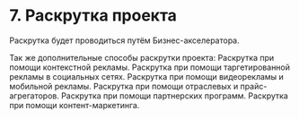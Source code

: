 # 7. Раскрутка проекта
Раскрутка будет проводиться путём Бизнес-акселератора.

Так же дополнительные способы раскрутки проекта:
Раскрутка при помощи контекстной рекламы.
Раскрутка при помощи таргетированной рекламы в социальных сетях.
Раскрутка при помощи видеорекламы и мобильной рекламы.
Раскрутка при помощи отраслевых и прайс-агрегаторов.
Раскрутка при помощи партнерских программ.
Раскрутка при помощи контент-маркетинга.
